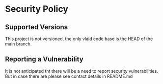 # Security Policy

## Supported Versions

This project is not versioned, the only vlaid code base is the HEAD of the main branch.  

## Reporting a Vulnerability

It is not anticipated tht there will be a need to report security vulnerabilities.  But in case there are please see contact details in README.md
